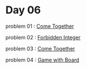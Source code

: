 # Day 06

problem 01 : [ Come Together ](https://codeforces.com/contest/1845/problem/B)

problem 02 : [ Forbidden Integer ](https://codeforces.com/contest/1845/problem/A)

problem 03 : [ Come Together ](https://codeforces.com/contest/1845/problem/B)

problem 04 : [  Game with Board ](https://codeforces.com/contest/1841/problem/A)

